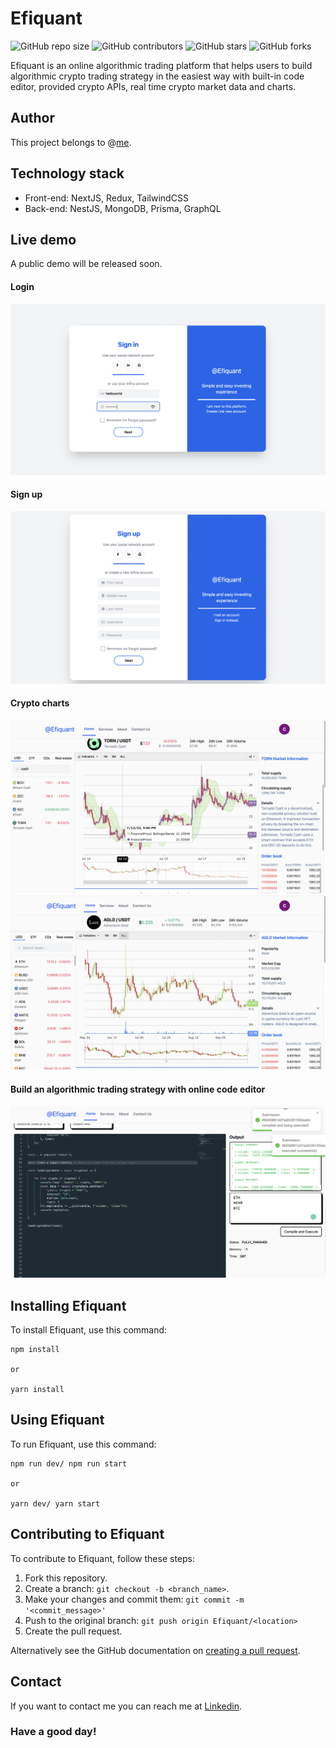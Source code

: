 # Efiquant

<!--- These are examples. See https://shields.io for others or to customize this set of shields. You might want to include dependencies, project status and licence info here --->
![GitHub repo size](https://img.shields.io/github/repo-size/galin-chung-nguyen/efiquant)
![GitHub contributors](https://img.shields.io/github/contributors/galin-chung-nguyen/efiquant)
![GitHub stars](https://img.shields.io/github/stars/galin-chung-nguyen/efiquant?style=social)
![GitHub forks](https://img.shields.io/github/forks/galin-chung-nguyen/efiquant?style=social)
<!-- ![Twitter Follow](https://img.shields.io/twitter/follow/scottydocs?style=social) -->

Efiquant is an online algorithmic trading platform that helps users to build algorithmic crypto trading strategy in the easiest way with built-in code editor, provided crypto APIs, real time crypto market data and charts.

## Author

This project belongs to @[me](https://github.com/galin-chung-nguyen). 

## Technology stack
- Front-end: NextJS, Redux, TailwindCSS
- Back-end: NestJS, MongoDB, Prisma, GraphQL

## Live demo

A public demo will be released soon.

#### Login

![Login screen](./public/login.png)

#### Sign up

![Signup screen](./public/signup.png)

#### Crypto charts

![Crypto chart screen](./public/chart1.png)
![Crypto chart screen](./public/chart2.png)

#### Build an algorithmic trading strategy with online code editor

![Algorithmic trading strategy screen](./public/algo-trade.png)

## Installing Efiquant

To install Efiquant, use this command:

```
npm install

or

yarn install
```
## Using Efiquant

To run Efiquant, use this command:

```
npm run dev/ npm run start

or 

yarn dev/ yarn start
```

## Contributing to Efiquant
To contribute to Efiquant, follow these steps:

1. Fork this repository.
2. Create a branch: `git checkout -b <branch_name>`.
3. Make your changes and commit them: `git commit -m '<commit_message>'`
4. Push to the original branch: `git push origin Efiquant/<location>`
5. Create the pull request.

Alternatively see the GitHub documentation on [creating a pull request](https://help.github.com/en/github/collaborating-with-issues-and-pull-requests/creating-a-pull-request).

<!-- ## Contributors

Thanks to the following people who have contributed to this project:

* [@scottydocs](https://github.com/scottydocs) 📖
* [@cainwatson](https://github.com/cainwatson) 🐛
* [@calchuchesta](https://github.com/calchuchesta) 🐛

You might want to consider using something like the [All Contributors](https://github.com/all-contributors/all-contributors) specification and its [emoji key](https://allcontributors.org/docs/en/emoji-key). -->

## Contact

If you want to contact me you can reach me at [Linkedin](https://www.linkedin.com/in/galin-chung-nguyen/).

### **Have a good day!**